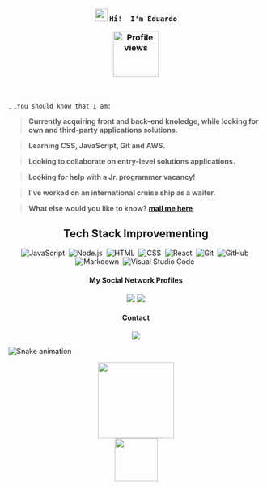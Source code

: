 <h3 align="center">

<img src="https://raw.githubusercontent.com/kaueMarques/kaueMarques/master/hi.gif" width="25px"> **``` Hi!  I'm Eduardo ```** <p align="right"> </p>
 
<img src="https://komarev.com/ghpvc/?username=EduhRodrigues&color=blue" width="90px" alt="Profile views" /> </h3><br>

_ _``` You should know that I am: ```


> **Currently acquiring front and back-end knoledge, while looking for own and third-party applications solutions.<br>**

> **Learning CSS, JavaScript, Git and AWS.**<br>

> **Looking to collaborate on entry-level solutions applications.<br>**

> **Looking for help with a Jr. programmer vacancy!<br>**

> **I've worked on an international cruise ship as a waiter.<br>**

> **What else would you like to know?  <a href = "mailto:eduardorodrigues23@gmail.com">mail me here</a> <br>**

 <div align="center">

## Tech Stack Improvementing

![JavaScript](https://img.shields.io/badge/-JavaScript-05122A?style=flat&logo=javascript)&nbsp;
![Node.js](https://img.shields.io/badge/-Node.js-05122A?style=flat&logo=node.js)&nbsp;
![HTML](https://img.shields.io/badge/-HTML-05122A?style=flat&logo=HTML5)&nbsp;
![CSS](https://img.shields.io/badge/-CSS-05122A?style=flat&logo=CSS3&logoColor=1572B6)&nbsp;
![React](https://img.shields.io/badge/-React-05122A?style=flat&logo=react)&nbsp;
![Git](https://img.shields.io/badge/-Git-05122A?style=flat&logo=git)&nbsp;
![GitHub](https://img.shields.io/badge/-GitHub-05122A?style=flat&logo=github)&nbsp;
![Markdown](https://img.shields.io/badge/-Markdown-05122A?style=flat&logo=markdown)&nbsp;
![Visual Studio Code](https://img.shields.io/badge/-Visual%20Studio%20Code-05122A?style=flat&logo=visual-studio-code&logoColor=007ACC)&nbsp;
  </div>
  
   <div align="center"> 
  
  #### My Social Network Profiles
  
   <a href="https://www.linkedin.com/in/eduardo-rodrigues-2b9462229" target="_blank"><img src="https://img.shields.io/badge/-LinkedIn-%230077B5?style=for-the-badge&logo=linkedin&logoColor=white" target="_blank"></a> 
   <a href="https://instagram.com/jeduh_rodrigues" target="_blank"><img src="https://img.shields.io/badge/-Instagram-%23E4405F?style=for-the-badge&logo=instagram&logoColor=white" target="_blank"></a>
  </div>
  
   <div align="center"> 
  
  #### Contact 
 <a href = "mailto:eduardorodrigues23@gmail.com"><img src="https://img.shields.io/badge/-Gmail-%23333?style=for-the-badge&logo=gmail&logoColor=white" target="_blank"></a>
 
 </div>
  
   ![Snake animation](https://github.com/EduhRodrigues/EduhRodrigues/blob/output/github-contribution-grid-snake.svg)

<div align="center">
  <a href="https://github.com/EduhRodrigues">
  <img height="150em" src="https://github-readme-stats.vercel.app/api?username=EduhRodrigues&show_icons=true&theme=algolia&include_all_commits=true&count_private=true"/><br>
  <img height="85em" src="https://github-readme-stats.vercel.app/api/top-langs/?username=EduhRodrigues&layout=compact&langs_count=7&theme=algolia"/>
</div>
  
